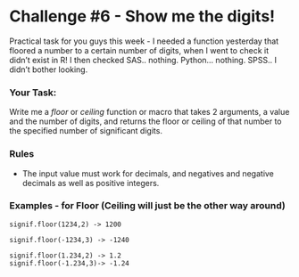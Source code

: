 # Challenge #6 - Show me the digits!

Practical task for you guys this week - I needed a function yesterday that floored a number to a certain number of digits, when I went to check it didn’t exist in R! I then checked SAS.. nothing. Python… nothing. SPSS.. I didn’t bother looking.

### Your Task:

Write me a *floor* or *ceiling* function or macro that takes 2 arguments, a value and the number of digits, and returns the floor or ceiling of that number to the specified number of significant digits.

### Rules
- The input value must work for decimals, and negatives and negative decimals as well as positive integers.

### Examples - for Floor  (Ceiling will just be the other way around)

```signif.floor(1234,1) -> 1000
signif.floor(1234,2) -> 1200

signif.floor(-1234,3) -> -1240

signif.floor(1.234,2) -> 1.2
signif.floor(-1.234,3)-> -1.24 
```
